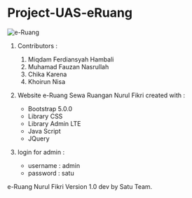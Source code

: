 # Project-UAS-eRuang

![e-Ruang](https://user-images.githubusercontent.com/115140070/213576711-11876ffd-e406-439a-a1d3-597e8eb64170.jpg)

1. Contributors : 
    1. Miqdam Ferdiansyah Hambali 
    2. Muhamad Fauzan Nasrullah
    3. Chika Karena
    4. Khoirun Nisa

2. Website e-Ruang Sewa Ruangan Nurul Fikri
created with : 
    - Bootstrap 5.0.0 
    - Library CSS 
    - Library Admin LTE 
    - Java Script 
    - JQuery

3. login for admin :
    - username : admin
    - password : satu

e-Ruang Nurul Fikri Version 1.0 dev by Satu Team.
